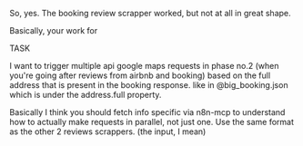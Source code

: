 So, yes. The booking review scrapper worked, but not at all in great shape.

Basically, your work for 


TASK

I want to trigger multiple api google maps requests in phase no.2 (when you're going after reviews from airbnb and booking) based on the full address that is present in the booking response. like in @big_booking.json which is under the address.full property. 

Basically I think you should fetch info specific via n8n-mcp to understand how to actually make requests in parallel, not just one. Use the same format as the other 2 reviews scrappers. (the input, I mean)

